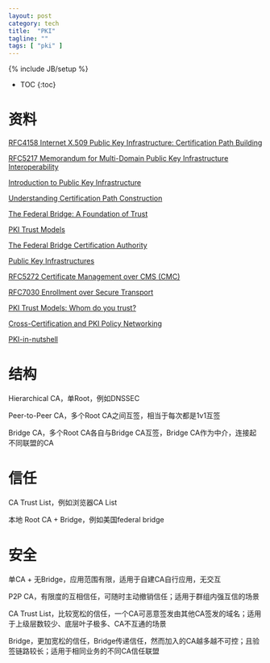 ```yaml
---
layout: post
category: tech
title:  "PKI"
tagline: ""
tags: [ "pki" ] 
---
```

{% include JB/setup %}

* TOC
{:toc}

# 资料

[RFC4158 Internet X.509 Public Key Infrastructure: Certification Path Building](https://tools.ietf.org/html/rfc4158)

[RFC5217 Memorandum for Multi-Domain Public Key Infrastructure Interoperability](https://tools.ietf.org/html/rfc5217)

[Introduction to Public Key Infrastructure](https://ncvhs.hhs.gov/wp-content/uploads/2014/05/050113p3.pdf)

[Understanding Certification Path Construction](http://www.oasis-pki.org/pdfs/Understanding_Path_construction-DS2.pdf)

[The Federal Bridge: A Foundation of Trust](https://www.entrust.com/wp-content/uploads/2013/05/federal_bridge.pdf)

[PKI Trust Models](https://pdfs.semanticscholar.org/6ec1/d42d93b734548555110f2e0afa321533b8ba.pdf)

[The Federal Bridge Certification Authority](http://www.oasis-pki.org/members_only/meetings/nov2002/d1-p5-dod-usa.pdf)

[Public Key Infrastructures](http://www.hit.bme.hu/~buttyan/courses/BMEVIHIM219/2014/slides-pki-tech.pdf)

[RFC5272 Certificate Management over CMS (CMC)](https://tools.ietf.org/html/rfc5272)

[RFC7030 Enrollment over Secure Transport](https://tools.ietf.org/html/rfc7030)

[PKI Trust Models: Whom do you trust?](https://www.sans.org/reading-room/whitepapers/vpns/pki-trust-models-trust-36112)

[Cross-Certification and PKI Policy Networking](https://www.netrust.net/docs/whitepapers/cross_certification.pdf)

[PKI-in-nutshell](https://swedbank.ee/download/gateway/PKI-in-nutshell.pdf)

# 结构

Hierarchical CA，单Root，例如DNSSEC

Peer-to-Peer CA，多个Root CA之间互签，相当于每次都是1v1互签

Bridge CA，多个Root CA各自与Bridge CA互签，Bridge CA作为中介，连接起不同联盟的CA

# 信任

CA Trust List，例如浏览器CA List

本地 Root CA + Bridge，例如美国federal bridge

# 安全

单CA + 无Bridge，应用范围有限，适用于自建CA自行应用，无交互

P2P CA，有限度的互相信任，可随时主动撤销信任；适用于群组内强互信的场景

CA Trust List，比较宽松的信任，一个CA可恶意签发由其他CA签发的域名；适用于上级层数较少、底层叶子极多、CA不互通的场景

Bridge，更加宽松的信任，Bridge传递信任，然而加入的CA越多越不可控；且验签链路较长；适用于相同业务的不同CA信任联盟
